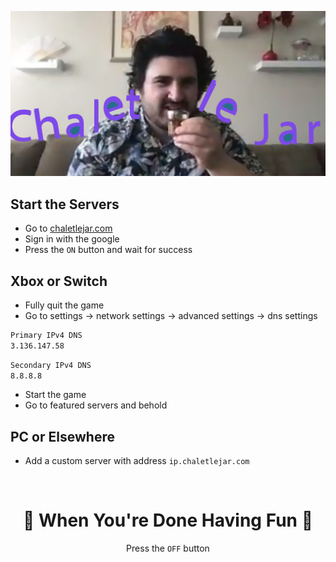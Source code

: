 <div align="center">

![Chalet le Jar](docs/client/public/assets/social.png)

</div>

## Start the Servers

- Go to [chaletlejar.com](chaletlejar.com)
- Sign in with the google
- Press the `ON` button and wait for success

## Xbox or Switch

- Fully quit the game
- Go to settings -> network settings -> advanced settings -> dns settings

```sh
Primary IPv4 DNS
3.136.147.58
```

```sh
Secondary IPv4 DNS
8.8.8.8
```

- Start the game
- Go to featured servers and behold

## PC or Elsewhere

- Add a custom server with address `ip.chaletlejar.com`

<br/>

<div align="center">

# 🦄 When You're Done Having Fun 🦄

Press the `OFF` button

</div>
